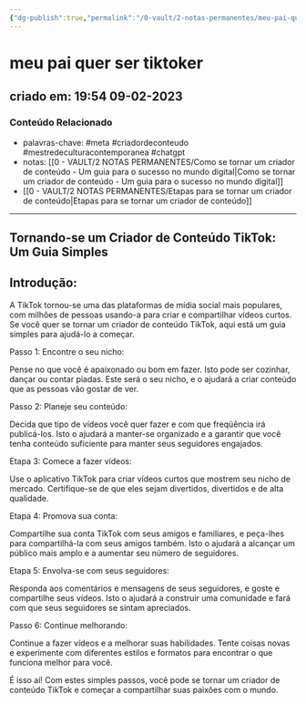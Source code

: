 ```yaml
---
{"dg-publish":true,"permalink":"/0-vault/2-notas-permanentes/meu-pai-quer-ser-tiktoker/","tags":["permanente","meta","criadordeconteudo","mestredeculturacontemporanea","chatgpt"],"dgHomeLink":true,"dgShowLocalGraph":true,"dgShowFileTree":true,"dgEnableSearch":true}
---
```


# meu pai quer ser tiktoker

## criado em: 19:54 09-02-2023

### Conteúdo Relacionado

- palavras-chave: #meta #criadordeconteudo #mestredeculturacontemporanea #chatgpt 
- notas: [[0 - VAULT/2 NOTAS PERMANENTES/Como se tornar um criador de conteúdo - Um guia para o sucesso no mundo digital\|Como se tornar um criador de conteúdo - Um guia para o sucesso no mundo digital]]
- [[0 - VAULT/2 NOTAS PERMANENTES/Etapas para se tornar um criador de conteúdo\|Etapas para se tornar um criador de conteúdo]]

---

## Tornando-se um Criador de Conteúdo TikTok: Um Guia Simples

## Introdução:

A TikTok tornou-se uma das plataformas de mídia social mais populares, com milhões de pessoas usando-a para criar e compartilhar vídeos curtos. Se você quer se tornar um criador de conteúdo TikTok, aqui está um guia simples para ajudá-lo a começar.

Passo 1: Encontre o seu nicho:

Pense no que você é apaixonado ou bom em fazer. Isto pode ser cozinhar, dançar ou contar piadas. Este será o seu nicho, e o ajudará a criar conteúdo que as pessoas vão gostar de ver.

Passo 2: Planeje seu conteúdo:

Decida que tipo de vídeos você quer fazer e com que freqüência irá publicá-los. Isto o ajudará a manter-se organizado e a garantir que você tenha conteúdo suficiente para manter seus seguidores engajados.

Etapa 3: Comece a fazer vídeos:

Use o aplicativo TikTok para criar vídeos curtos que mostrem seu nicho de mercado. Certifique-se de que eles sejam divertidos, divertidos e de alta qualidade.

Etapa 4: Promova sua conta:

Compartilhe sua conta TikTok com seus amigos e familiares, e peça-lhes para compartilhá-la com seus amigos também. Isto o ajudará a alcançar um público mais amplo e a aumentar seu número de seguidores.

Etapa 5: Envolva-se com seus seguidores:

Responda aos comentários e mensagens de seus seguidores, e goste e compartilhe seus vídeos. Isto o ajudará a construir uma comunidade e fará com que seus seguidores se sintam apreciados.

Passo 6: Continue melhorando:

Continue a fazer vídeos e a melhorar suas habilidades. Tente coisas novas e experimente com diferentes estilos e formatos para encontrar o que funciona melhor para você.

É isso aí! Com estes simples passos, você pode se tornar um criador de conteúdo TikTok e começar a compartilhar suas paixões com o mundo.
